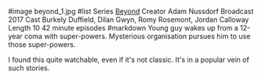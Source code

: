 #image	beyond_1.jpg
#list
Series	[Beyond](https://freeform.go.com/shows/beyond)
Creator	Adam Nussdorf
Broadcast	2017
Cast	Burkely Duffield, Dilan Gwyn, Romy Rosemont, Jordan Calloway
Length	10 42 minute episodes
#markdown
Young guy wakes up from a 12-year coma with super-powers.
Mysterious organisation pursues him to use those super-powers.

I found this quite watchable, even if it's not classic.
It's in a popular vein of such stories.
